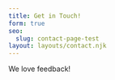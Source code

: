 ```yaml
---
title: Get in Touch!
form: true
seo:
  slug: contact-page-test
layout: layouts/contact.njk
---
```


We love feedback!

